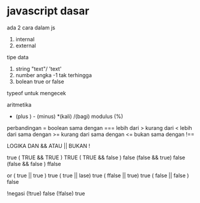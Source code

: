 # javascript dasar

ada 2 cara dalam js
1. internal
2. external

tipe data
1. string "text"/ 'text'
2. number angka -1 tak terhingga
3. bolean true or false


 typeof untuk mengecek

 aritmetika
 + (plus ) - (minus) *(kali) /(bagi) modulus (%)

 perbandingan = boolean
 sama dengan ===
 lebih dari >
 kurang dari <
 lebih dari sama dengan >=
 kurang dari sama dengan <=
 bukan sama dengan !==

 LOGIKA
 DAN &&
 ATAU ||
 BUKAN !

true
 ( TRUE && TRUE ) TRUE
 ( TRUE && false ) false
 (false && true) false
 (false && false ) ffalse

 or
 ( true || true ) true
 ( true || lase) true
 ( ffalse || true) true
 ( false || false ) false

!negasi
(!true) false
(!false) true